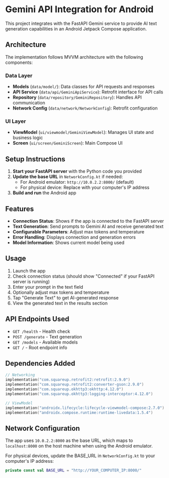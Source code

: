 # Gemini API Integration for Android

This project integrates with the FastAPI Gemini service to provide AI text generation capabilities in an Android Jetpack Compose application.

## Architecture

The implementation follows MVVM architecture with the following components:

### Data Layer
- **Models** (`data/model/`): Data classes for API requests and responses
- **API Service** (`data/api/GeminiApiService`): Retrofit interface for API calls
- **Repository** (`data/repository/GeminiRepository`): Handles API communication
- **Network Config** (`data/network/NetworkConfig`): Retrofit configuration

### UI Layer
- **ViewModel** (`ui/viewmodel/GeminiViewModel`): Manages UI state and business logic
- **Screen** (`ui/screen/GeminiScreen`): Main Compose UI

## Setup Instructions

1. **Start your FastAPI server** with the Python code you provided
2. **Update the base URL** in `NetworkConfig.kt` if needed:
   - For Android emulator: `http://10.0.2.2:8000/` (default)
   - For physical device: Replace with your computer's IP address
3. **Build and run** the Android app

## Features

- **Connection Status**: Shows if the app is connected to the FastAPI server
- **Text Generation**: Send prompts to Gemini AI and receive generated text
- **Configurable Parameters**: Adjust max tokens and temperature
- **Error Handling**: Displays connection and generation errors
- **Model Information**: Shows current model being used

## Usage

1. Launch the app
2. Check connection status (should show "Connected" if your FastAPI server is running)
3. Enter your prompt in the text field
4. Optionally adjust max tokens and temperature
5. Tap "Generate Text" to get AI-generated response
6. View the generated text in the results section

## API Endpoints Used

- `GET /health` - Health check
- `POST /generate` - Text generation
- `GET /models` - Available models
- `GET /` - Root endpoint info

## Dependencies Added

```kotlin
// Networking
implementation("com.squareup.retrofit2:retrofit:2.9.0")
implementation("com.squareup.retrofit2:converter-gson:2.9.0")
implementation("com.squareup.okhttp3:okhttp:4.12.0")
implementation("com.squareup.okhttp3:logging-interceptor:4.12.0")

// ViewModel
implementation("androidx.lifecycle:lifecycle-viewmodel-compose:2.7.0")
implementation("androidx.compose.runtime:runtime-livedata:1.5.4")
```

## Network Configuration

The app uses `10.0.2.2:8000` as the base URL, which maps to `localhost:8000` on the host machine when using the Android emulator.

For physical devices, update the BASE_URL in `NetworkConfig.kt` to your computer's IP address:
```kotlin
private const val BASE_URL = "http://YOUR_COMPUTER_IP:8000/"
```